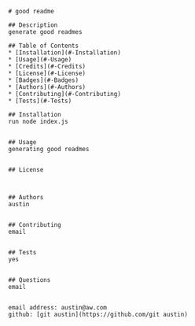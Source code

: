 
    
    # good readme
    
    ## Description 
    generate good readmes
    
    ## Table of Contents
    * [Installation](#-Installation)
    * [Usage](#-Usage)
    * [Credits](#-Credits)
    * [License](#-License)
    * [Badges](#-Badges)
    * [Authors](#-Authors)
    * [Contributing](#-Contributing)
    * [Tests](#-Tests)
    
    ## Installation
    run node index.js


    ## Usage
    generating good readmes


    ## License
    


    ## Authors
    austin


    ## Contributing
    email


    ## Tests
    yes


    ## Questions
    email


    email address: austin@aw.com
    github: [git austin](https://github.com/git austin)
    